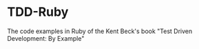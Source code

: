 TDD-Ruby
========

The code examples in Ruby of the Kent Beck's book "Test Driven Development: By Example"
